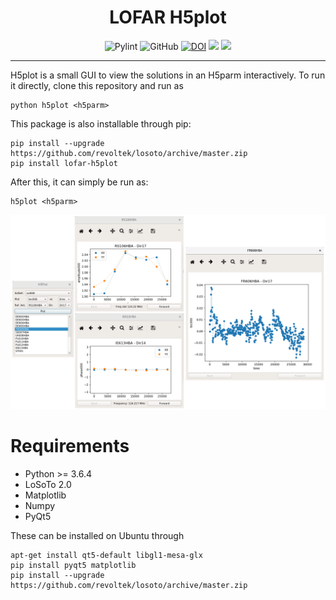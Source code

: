 <h1 align="center">LOFAR H5plot</h1>
<p align="center">
<img alt="Pylint" src="https://mperlet.github.io/pybadge/badges/8.37.svg?style=for-the-badge">
<img alt="GitHub" src="https://img.shields.io/github/license/tikk3r/lofar-h5plot.svg">
<a href="https://doi.org/10.5281/zenodo.3469995"><img src="https://zenodo.org/badge/DOI/10.5281/zenodo.3469995.svg" alt="DOI"></a>
<img src="https://img.shields.io/pypi/v/lofar-h5plot">
<img src="https://img.shields.io/pypi/pyversions/lofar-h5plot">
</p>

---

H5plot is a small GUI to view the solutions in an H5parm interactively. To run it directly, clone this repository and run as

    python h5plot <h5parm>

This package is also installable through pip:

    pip install --upgrade https://github.com/revoltek/losoto/archive/master.zip
    pip install lofar-h5plot

After this, it can simply be run as:

    h5plot <h5parm>

![Screenshot](https://raw.githubusercontent.com/tikk3r/lofar-h5plot/master/screen.png)

# Requirements
* Python >= 3.6.4
* LoSoTo 2.0
* Matplotlib
* Numpy
* PyQt5

These can be installed on Ubuntu through

    apt-get install qt5-default libgl1-mesa-glx
    pip install pyqt5 matplotlib
    pip install --upgrade https://github.com/revoltek/losoto/archive/master.zip
